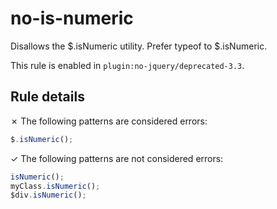# no-is-numeric

Disallows the $.isNumeric utility. Prefer typeof to $.isNumeric.

This rule is enabled in `plugin:no-jquery/deprecated-3.3`.

## Rule details

✗ The following patterns are considered errors:
```js
$.isNumeric();
```

✓ The following patterns are not considered errors:
```js
isNumeric();
myClass.isNumeric();
$div.isNumeric();
```
